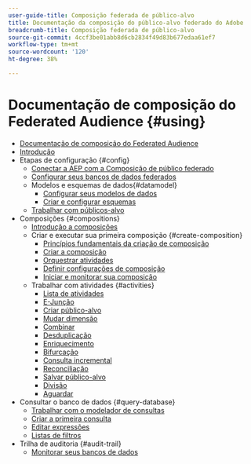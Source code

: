 ```yaml
---
user-guide-title: Composição federada de público-alvo
title: Documentação da composição do público-alvo federado do Adobe
breadcrumb-title: Composição federada de público-alvo
source-git-commit: 4ccf3be01abb8d6cb2834f49d83b677edaa61ef7
workflow-type: tm+mt
source-wordcount: '120'
ht-degree: 38%

---
```



# Documentação de composição do Federated Audience {#using}

+ [Documentação de composição do Federated Audience](home.md)
+ [Introdução](chapter1/newfile.md)
+ Etapas de configuração {#config}
   + [Conectar a AEP com a Composição de público federado](connections/destinations.md)
   + [Configurar seus bancos de dados federados](connections/federated-db.md)
   + Modelos e esquemas de dados{#datamodel}
      + [Configurar seus modelos de dados](data-management/gs-models.md)
      + [Criar e configurar esquemas](customer/schemas.md)
   + [Trabalhar com públicos-alvo](customer/audiences.md)
+ Composições {#compositions}
   + [Introdução a composições](compositions/gs-compositions.md)
   + Criar e executar sua primeira composição {#create-composition}
      + [Princípios fundamentais da criação de composição](compositions/gs-composition-creation.md)
      + [Criar a composição](compositions/create-composition.md)
      + [Orquestrar atividades](compositions/orchestrate-activities.md)
      + [Definir configurações de composição](compositions/composition-settings.md)
      + [Iniciar e monitorar sua composição](compositions/start-monitor-composition.md)
   + Trabalhar com atividades {#activities}
      + [Lista de atividades](compositions/activities/about-activities.md)
      + [E-Junção](compositions/activities/and-join.md)
      + [Criar público-alvo](compositions/activities/build-audience.md)
      + [Mudar dimensão](compositions/activities/change-dimension.md)
      + [Combinar](compositions/activities/combine.md)
      + [Desduplicação](compositions/activities/deduplication.md)
      + [Enriquecimento](compositions/activities/enrichment.md)
      + [Bifurcação](compositions/activities/fork.md)
      + [Consulta incremental](compositions/activities/incremental-query.md)
      + [Reconciliação](compositions/activities/reconciliation.md)
      + [Salvar público-alvo](compositions/activities/save-audience.md)
      + [Divisão](compositions/activities/split.md)
      + [Aguardar](compositions/activities/wait.md)
+ Consultar o banco de dados {#query-database}
   + [Trabalhar com o modelador de consultas](query/query-modeler-overview.md)
   + [Criar a primeira consulta](query/build-query.md)
   + [Editar expressões](query/expression-editor.md)
   + [Listas de filtros](query/filter.md)
+ Trilha de auditoria {#audit-trail}
   + [Monitorar seus bancos de dados](admin/audit-trail.md)